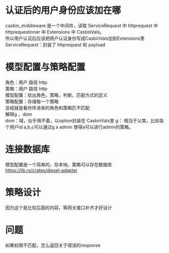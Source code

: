 # 认证后的用户身份应该加在哪
casbin_middleware 是一个中间件，读取 ServiceRequest 中 httprequest 中 httprequestinner 中 Extensions 中 CasbinVals。  
所以用户认证后应该把用户认证身份写成CasbinVals加到Extensions里  
ServiceRequest：封装了 httprequest 和 payload  
# 模型配置与策略配置
角色：用户 路径 http  
策略：用户 路径 http  
模型配置：给出角色，策略，判断，匹配方式的定义    
策略配置：存储每一个策略  
总结就是看你传进来的角色和策略匹不匹配    
解释g ，dom  
dom：域，似乎用不着，以option封装在 CasbinVals里
g： 相当于父类，比如各个用户id a,b,c可以通过g a admin 使得a可以进行admin的策略。
# 连接数据库
模型配置是一个简单的，存本地。策略可以存在数据库
<https://lib.rs/crates/diesel-adapter>
# 策略设计
因为这个是比较后面的内容，等网关接口补齐才好设计
# 问题
如果权限不匹配，怎么返回关于错误的response

